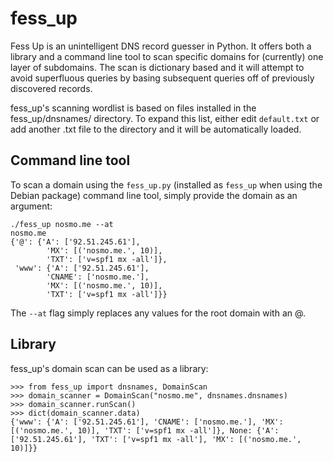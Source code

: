 fess_up
=======

Fess Up is an unintelligent DNS record guesser in Python. It offers
both a library and a command line tool to scan specific domains for
(currently) one layer of subdomains. The scan is dictionary based and
it will attempt to avoid superfluous queries by basing subsequent
queries off of previously discovered records.

fess_up's scanning wordlist is based on files installed in the
fess_up/dnsnames/ directory. To expand this list, either edit
```default.txt``` or add another .txt file to the directory and it
will be automatically loaded.

Command line tool
-------

To scan a domain using the ```fess_up.py``` (installed as
```fess_up``` when using the Debian package) command line tool, simply
provide the domain as an argument:

```
./fess_up nosmo.me --at
nosmo.me
{'@': {'A': ['92.51.245.61'],
        'MX': [('nosmo.me.', 10)],
        'TXT': ['v=spf1 mx -all']},
 'www': {'A': ['92.51.245.61'],
        'CNAME': ['nosmo.me.'],
        'MX': [('nosmo.me.', 10)],
        'TXT': ['v=spf1 mx -all']}}
```

The ```--at``` flag simply replaces any values for the root domain
with an @.

Library
--------

fess_up's domain scan can be used as a library:

```
>>> from fess_up import dnsnames, DomainScan
>>> domain_scanner = DomainScan("nosmo.me", dnsnames.dnsnames)
>>> domain_scanner.runScan()
>>> dict(domain_scanner.data)
{'www': {'A': ['92.51.245.61'], 'CNAME': ['nosmo.me.'], 'MX': [('nosmo.me.', 10)], 'TXT': ['v=spf1 mx -all']}, None: {'A': ['92.51.245.61'], 'TXT': ['v=spf1 mx -all'], 'MX': [('nosmo.me.', 10)]}}
```
